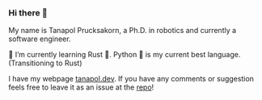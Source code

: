 ### Hi there 👋

My name is Tanapol Prucksakorn, a Ph.D. in robotics and currently a software engineer.

🌱 I’m currently learning Rust 🦀. Python 🐍 is my current best language. (Transitioning to Rust)

I have my webpage [tanapol.dev](https://www.tanapol.dev).
If you have any comments or suggestion feels free to leave it as an issue at the [repo](https://github.com/zynaxsoft/tanapol.dev)!

<!--
**zynaxsoft/zynaxsoft** is a ✨ _special_ ✨ repository because its `README.md` (this file) appears on your GitHub profile.

Here are some ideas to get you started:

- 🔭 I’m currently working on ...
- 
- 👯 I’m looking to collaborate on ...
- 🤔 I’m looking for help with ...
- 💬 Ask me about ...
- 📫 How to reach me: ...
- 😄 Pronouns: ...
- ⚡ Fun fact: ...
-->
